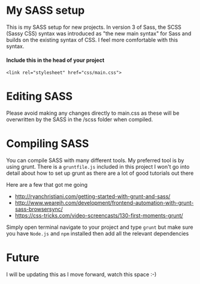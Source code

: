 # My SASS setup

This is my SASS setup for new projects. In version 3 of Sass, the SCSS (Sassy CSS) syntax was introduced as "the new main syntax" for Sass and builds on the existing syntax of CSS. I feel more comfortable with this syntax.

#### Include this in the head of your project

~~~
<link rel="stylesheet" href="css/main.css">
~~~

# Editing SASS

Please avoid making any changes directly to main.css as these will be overwritten by the SASS in the /scss folder when compiled.

# Compiling SASS

You can compile SASS with many different tools. My preferred tool is by using grunt. There is a `gruntfile.js` included in this project I won't go into detail about how to set up grunt as there are a lot of good tutorials out there

Here are a few that got me going

- http://ryanchristiani.com/getting-started-with-grunt-and-sass/
- http://www.wearejh.com/development/frontend-automation-with-grunt-sass-browsersync/
- https://css-tricks.com/video-screencasts/130-first-moments-grunt/

Simply open terminal navigate to your project and type `grunt` but make sure you have `Node.js` and `npm` installed then add all the relevant dependencies

# Future

I will be updating this as I move forward, watch this space :-)
